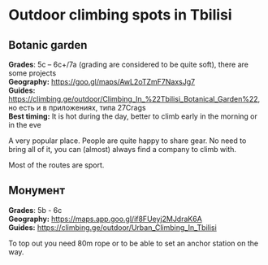 # Outdoor climbing spots in Tbilisi
## Botanic garden
**Grades**: 5с – 6с+/7а (grading are considered to be quite soft), there are some projects  
**Geography:** https://goo.gl/maps/AwL2oTZmF7NaxsJg7  
**Guides:** https://climbing.ge/outdoor/Climbing_In_%22Tbilisi_Botanical_Garden%22, но есть и в приложениях, типа 27Crags  
**Best timing:** It is hot during the day, better to climb early in the morning or in the eve  

A very popular place. People are quite happy to share gear. No need to bring all of it, you can (almost) always find a company to climb with.

Most of the routes are sport.

## Монумент
**Grades**: 5b - 6с  
**Geography:** https://maps.app.goo.gl/if8FUeyj2MJdraK6A  
**Guides:**  https://climbing.ge/outdoor/Urban_Climbing_In_Tbilisi  

To top out you need 80m rope or to be able to set an anchor station on the way.
